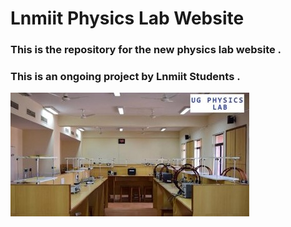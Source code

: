 # Lnmiit Physics Lab Website 

### This is the repository for the new physics lab website . 

### This is an ongoing project by Lnmiit Students . 

![image](./src/resources/images/lab1.jpg)

